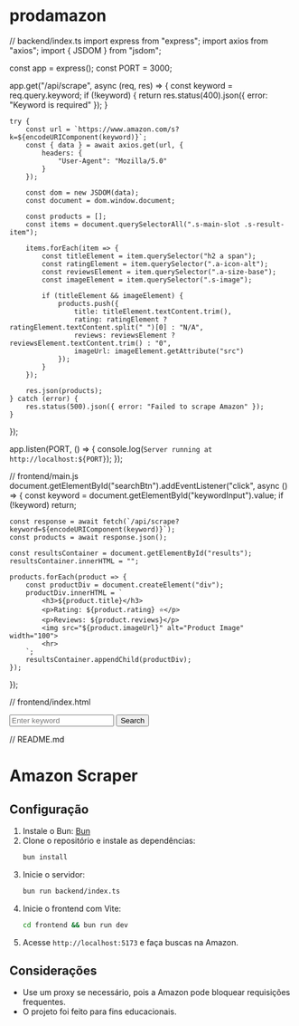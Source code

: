 # prodamazon
// backend/index.ts
import express from "express";
import axios from "axios";
import { JSDOM } from "jsdom";

const app = express();
const PORT = 3000;

app.get("/api/scrape", async (req, res) => {
    const keyword = req.query.keyword;
    if (!keyword) {
        return res.status(400).json({ error: "Keyword is required" });
    }

    try {
        const url = `https://www.amazon.com/s?k=${encodeURIComponent(keyword)}`;
        const { data } = await axios.get(url, {
            headers: {
                "User-Agent": "Mozilla/5.0"
            }
        });

        const dom = new JSDOM(data);
        const document = dom.window.document;

        const products = [];
        const items = document.querySelectorAll(".s-main-slot .s-result-item");

        items.forEach(item => {
            const titleElement = item.querySelector("h2 a span");
            const ratingElement = item.querySelector(".a-icon-alt");
            const reviewsElement = item.querySelector(".a-size-base");
            const imageElement = item.querySelector(".s-image");

            if (titleElement && imageElement) {
                products.push({
                    title: titleElement.textContent.trim(),
                    rating: ratingElement ? ratingElement.textContent.split(" ")[0] : "N/A",
                    reviews: reviewsElement ? reviewsElement.textContent.trim() : "0",
                    imageUrl: imageElement.getAttribute("src")
                });
            }
        });

        res.json(products);
    } catch (error) {
        res.status(500).json({ error: "Failed to scrape Amazon" });
    }
});

app.listen(PORT, () => {
    console.log(`Server running at http://localhost:${PORT}`);
});

// frontend/main.js
document.getElementById("searchBtn").addEventListener("click", async () => {
    const keyword = document.getElementById("keywordInput").value;
    if (!keyword) return;

    const response = await fetch(`/api/scrape?keyword=${encodeURIComponent(keyword)}`);
    const products = await response.json();
    
    const resultsContainer = document.getElementById("results");
    resultsContainer.innerHTML = "";

    products.forEach(product => {
        const productDiv = document.createElement("div");
        productDiv.innerHTML = `
            <h3>${product.title}</h3>
            <p>Rating: ${product.rating} ⭐</p>
            <p>Reviews: ${product.reviews}</p>
            <img src="${product.imageUrl}" alt="Product Image" width="100">
            <hr>
        `;
        resultsContainer.appendChild(productDiv);
    });
});

// frontend/index.html
<!DOCTYPE html>
<html lang="en">
<head>
    <meta charset="UTF-8">
    <meta name="viewport" content="width=device-width, initial-scale=1.0">
    <title>Amazon Scraper</title>
    <script defer src="./main.js"></script>
</head>
<body>
    <input type="text" id="keywordInput" placeholder="Enter keyword">
    <button id="searchBtn">Search</button>
    <div id="results"></div>
</body>
</html>

// README.md
# Amazon Scraper

## Configuração
1. Instale o Bun: [Bun](https://bun.sh/)
2. Clone o repositório e instale as dependências:
   ```sh
   bun install
   ```
3. Inicie o servidor:
   ```sh
   bun run backend/index.ts
   ```
4. Inicie o frontend com Vite:
   ```sh
   cd frontend && bun run dev
   ```
5. Acesse `http://localhost:5173` e faça buscas na Amazon.

## Considerações
- Use um proxy se necessário, pois a Amazon pode bloquear requisições frequentes.
- O projeto foi feito para fins educacionais.
